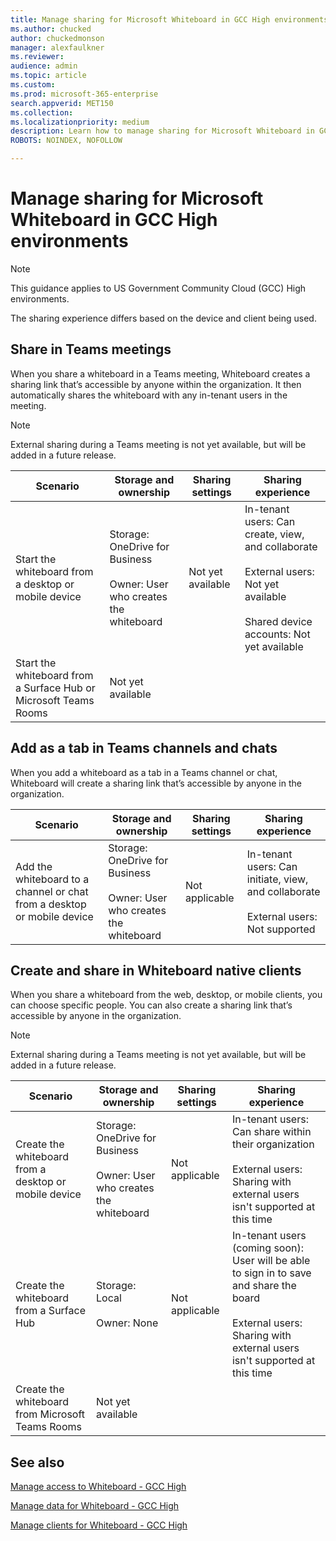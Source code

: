 ```yaml
---
title: Manage sharing for Microsoft Whiteboard in GCC High environments
ms.author: chucked
author: chuckedmonson
manager: alexfaulkner
ms.reviewer: 
audience: admin
ms.topic: article
ms.custom: 
ms.prod: microsoft-365-enterprise
search.appverid: MET150
ms.collection: 
ms.localizationpriority: medium
description: Learn how to manage sharing for Microsoft Whiteboard in GCC High environments.
ROBOTS: NOINDEX, NOFOLLOW

---
```


# Manage sharing for Microsoft Whiteboard in GCC High environments

>[!NOTE]
> This guidance applies to US Government Community Cloud (GCC) High environments.

The sharing experience differs based on the device and client being used. 

## Share in Teams meetings

When you share a whiteboard in a Teams meeting, Whiteboard creates a sharing link that’s accessible by anyone within the organization. It then automatically shares the whiteboard with any in-tenant users in the meeting.

>[!NOTE]
> External sharing during a Teams meeting is not yet available, but will be added in a future release.

|Scenario |Storage and ownership |Sharing settings |Sharing experience |
|---------|---------|---------|---------|
|Start the whiteboard from a desktop or mobile device |Storage: OneDrive for Business<br><br>Owner: User who creates the whiteboard |Not yet available |In-tenant users: Can create, view, and collaborate<br><br>External users: Not yet available<br><br>Shared device accounts: Not yet available |
|Start the whiteboard from a Surface Hub or Microsoft Teams Rooms |Not yet available |         |         |

## Add as a tab in Teams channels and chats

When you add a whiteboard as a tab in a Teams channel or chat, Whiteboard will create a sharing link that’s accessible by anyone in the organization.

|Scenario  |Storage and ownership  |Sharing settings  |Sharing experience  |
|---------|---------|---------|---------|
|Add the whiteboard to a channel or chat from a desktop or mobile device  |Storage: OneDrive for Business<br><br>Owner: User who creates the whiteboard  |Not applicable  |In-tenant users: Can initiate, view, and collaborate<br><br>External users: Not supported  |

## Create and share in Whiteboard native clients

When you share a whiteboard from the web, desktop, or mobile clients, you can choose specific people. You can also create a sharing link that’s accessible by anyone in the organization. 

>[!NOTE]
> External sharing during a Teams meeting is not yet available, but will be added in a future release.

|Scenario  |Storage and ownership  |Sharing settings  |Sharing experience  |
|---------|---------|---------|---------|
|Create the whiteboard from a desktop or mobile device  |Storage: OneDrive for Business<br><br>Owner: User who creates the whiteboard  |Not applicable  |In-tenant users: Can share within their organization<br><br>External users: Sharing with external users isn't supported at this time  |
|Create the whiteboard from a Surface Hub  |Storage: Local<br><br>Owner: None  |Not applicable  |In-tenant users (coming soon): User will be able to sign in to save and share the board<br><br>External users: Sharing with external users isn't supported at this time |
|Create the whiteboard from Microsoft Teams Rooms  |Not yet available         |         |         |

## See also

[Manage access to Whiteboard - GCC High](manage-whiteboard-access-gcc-high.md)

[Manage data for Whiteboard - GCC High](manage-data-gcc-high.md)

[Manage clients for Whiteboard - GCC High](manage-clients-gcc-high.md)

